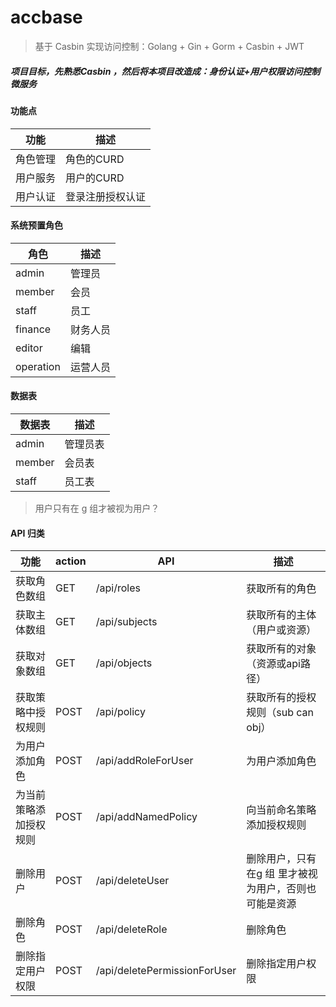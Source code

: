 # accbase

> 基于 Casbin 实现访问控制：Golang + Gin + Gorm + Casbin + JWT

##### 项目目标，先熟悉Casbin ，然后将本项目改造成：身份认证+用户权限访问控制微服务

#### 功能点
|  功能   | 描述  |
|  ----  | ----  | 
| 角色管理  | 角色的CURD |
| 用户服务  | 用户的CURD |
| 用户认证  | 登录注册授权认证 |

#### 系统预置角色

|  角色   | 描述  | 
|  ----  | ----  |
| admin  | 管理员 |
| member  | 会员 |
| staff  | 员工 |
| finance  | 财务人员 |
| editor  | 编辑 |
| operation  | 运营人员 |

#### 数据表
|  数据表   | 描述  | 
|  ----  | ----  |
| admin  | 管理员表 |
| member  | 会员表 |
| staff  | 员工表 |

> 用户只有在 g 组才被视为用户？

#### API 归类
|  功能  | action  | API  | 描述 |
|  ----  | ---- | ----  | ---- |
| 获取角色数组 | GET | /api/roles | 获取所有的角色 |
| 获取主体数组 | GET | /api/subjects | 获取所有的主体（用户或资源）|
| 获取对象数组 | GET | /api/objects | 获取所有的对象（资源或api路径）|
| 获取策略中授权规则 | POST | /api/policy | 获取所有的授权规则（sub can obj）|
| 为用户添加角色 | POST | /api/addRoleForUser | 为用户添加角色 |
| 为当前策略添加授权规则 | POST | /api/addNamedPolicy | 向当前命名策略添加授权规则|
| 删除用户 | POST | /api/deleteUser | 删除用户，只有在g 组 里才被视为用户，否则也可能是资源|
| 删除角色 | POST | /api/deleteRole | 删除角色 |
| 删除指定用户权限 | POST | /api/deletePermissionForUser | 删除指定用户权限 |


